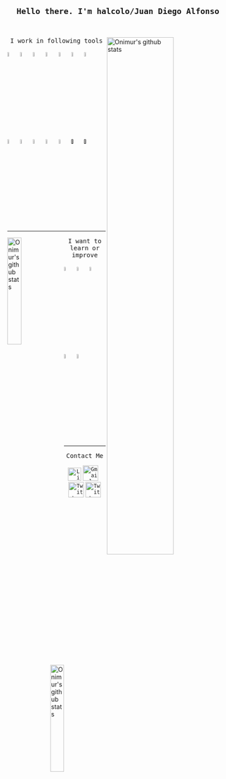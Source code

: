 
<h2 align="center">
<code><samp>Hello there. I'm halcolo/Juan Diego Alfonso</samp></code>
</h2>


<br>
<p align="center">


<p>
<a href="https://github.com/onimur/handle-path-oz" target="_blank">
    <img width="55%" align="right" alt="Onimur's github stats" src="https://github-readme-stats.vercel.app/api?username=halcolo&show_icons=true&title_color=9f9f9f&icon_color=33B8FF&text_color=9f9f9f" />
  </a>

  <p align="center">
<samp>I work in following tools </samp>
</p>
  
  <a href="https://www.python.org" target="_blank"><code><img width="5%" src="https://www.vectorlogo.zone/logos/python/python-icon.svg"></code></a>
  <a href="https://cloud.google.com" target="_blank"><code><img width="5%" src="https://www.vectorlogo.zone/logos/google_cloud/google_cloud-icon.svg"></code></a>
  <a href="https://www.djangoproject.com" target="_blank"><code><img width="5%" src="https://www.vectorlogo.zone/logos/djangoproject/djangoproject-icon.svg"></code></a>
  <a href="https://flask.palletsprojects.com/en/1.1.x/" target="_blank"><code><img width="5%" src="https://www.vectorlogo.zone/logos/pocoo_flask/pocoo_flask-icon.svg"></code></a>
  <a href="http://spark.apache.org" target="_blank"><code><img width="5%" src="https://www.vectorlogo.zone/logos/apache_spark/apache_spark-icon.svg"></code></a>
  <a href="https://cloud.google.com/bigquery" target="_blank"><code><img width="5%" src="https://www.vectorlogo.zone/logos/google_bigquery/google_bigquery-icon.svg"></code></a>
  <a href="https://www.postgresql.org" target="_blank"><code><img width="5%" src="https://www.vectorlogo.zone/logos/postgresql/postgresql-icon.svg"></code></a>
  <a href="https://www.mysql.com" target="_blank"><code><img width="5%" src="https://www.vectorlogo.zone/logos/mysql/mysql-icon.svg"></code></a>
  <a href="https://git-scm.com" target="_blank"><code><img width="5%" src="https://www.vectorlogo.zone/logos/git-scm/git-scm-icon.svg"></code></a>
  <a href="https://www.mongodb.com/fr" target="_blank"><code><img width="5%" src="https://www.vectorlogo.zone/logos/mongodb/mongodb-icon.svg"></code></a>
  <a href="https://www.docker.com" target="_blank"><code><img width="5%" src="https://www.vectorlogo.zone/logos/docker/docker-icon.svg"></code></a>
  <a href="https://www.scala-lang.org" target="_blank"><code><img width="5%" src="https://www.vectorlogo.zone/logos/scala-lang/scala-lang-icon.svg"></code></a>
  <a href=""><code><img width="5%" src="https://www.vectorlogo.zone/logos/apache_hadoop/apache_hadoop-icon.svg"></code></a>
  <a href=""><code><img width="5%" src="https://www.vectorlogo.zone/logos/jenkins/jenkins-icon.svg"></code></a>

</p>  

<hr/>

<p>

<img width="25%" align="left" alt="Onimur's github stats" src="https://octodex.github.com/images/daftpunktocat-thomas.gif" />

<img width="25%" align="right" alt="Onimur's github stats" src="https://octodex.github.com/images/daftpunktocat-guy.gif" />

  <p align="center">
  <samp>I want to learn or improve</samp>
  </p>
  <a href="https://golang.org" target="_blank"><code><img width="5%" src="https://cdn4.iconfinder.com/data/icons/logos-brands-5/24/go-512.png"></code></a>
  <a href="https://www.tensorflow.org/?hl=fr" target="_blank"><code><img width="5%" src="https://www.vectorlogo.zone/logos/tensorflow/tensorflow-icon.svg"></code></a>
  <a href="https://kubernetes.io/fr/" target="_blank"><code><img width="5%" src="https://www.vectorlogo.zone/logos/kubernetes/kubernetes-icon.svg"></code></a>
  <a href="https://www.java.com/fr/" target="_blank"><code><img width="5%" src="https://www.vectorlogo.zone/logos/java/java-icon.svg"></code></a>
  <a href="https://circleci.com" target="_blank"><code><img width="5%" src="https://www.vectorlogo.zone/logos/circleci/circleci-icon.svg"></code></a>
  </p>


<hr />
<p align="center">
<samp>Contact Me</samp>
</p>
<p align="center">
    <code><a href="https://www.linkedin.com/in/jdalfons/" target="_blank"><img alt="Linkedin profile" title="Linkedin" src="https://cdn2.iconfinder.com/data/icons/social-media-and-payment/64/-15-512.png" width="30" height="30" /></a></code>
    <code><a href="mailto:juandiego.alfonsoocampo@gmail.com" target="_blank"><img alt="Gmail" src="https://cdn1.iconfinder.com/data/icons/utilities-part-1/64/unread_message-512.png" title="Email" width="35" height="35" /></a> </code> 
    <code><a href="https://twitter.com/Halcolo_" target="_blank"><img alt="Twitter" src="https://cdn2.iconfinder.com/data/icons/social-media-and-payment/64/-05-512.png" title="Twitter" width="35" height="35" /></a></code>
    <code><a href="https://github.com/halcolo" target="_blank"><img alt="Twitter" src="https://cdn2.iconfinder.com/data/icons/social-media-and-payment/64/-41-512.png" title="Twitter" width="35" height="35" /></a></code>
</p>
